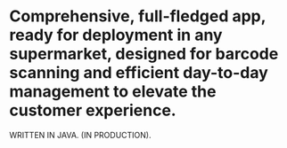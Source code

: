 # Comprehensive, full-fledged app, ready for deployment in any supermarket, designed for barcode scanning and efficient day-to-day management to elevate the customer experience.
WRITTEN IN JAVA.
(IN PRODUCTION).
